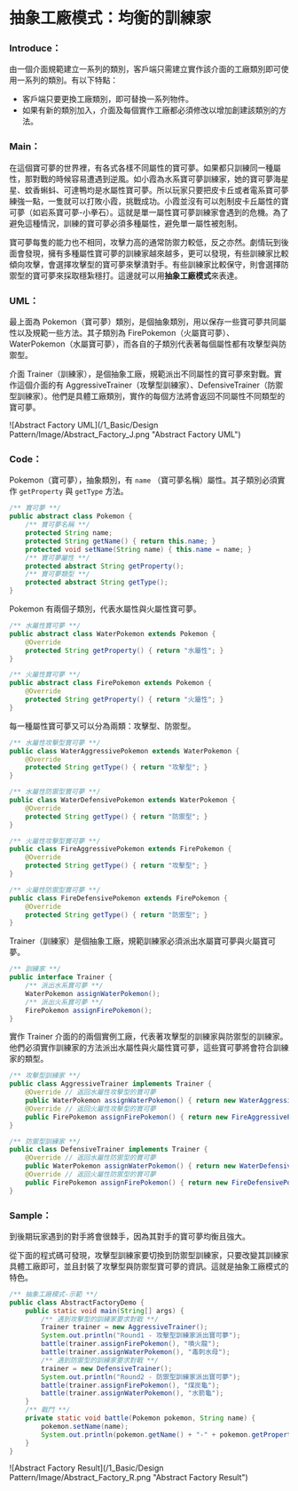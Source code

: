 # 抽象工廠模式：均衡的訓練家

### Introduce：
由一個介面規範建立一系列的類別，客戶端只需建立實作該介面的工廠類別即可使用一系列的類別。有以下特點：

* 客戶端只要更換工廠類別，即可替換一系列物件。
* 如果有新的類別加入，介面及每個實作工廠都必須修改以增加創建該類別的方法。

### Main：
在這個寶可夢的世界裡，有各式各樣不同屬性的寶可夢。如果都只訓練同一種屬性，那對戰的時候容易遭遇到逆風。如小霞為水系寶可夢訓練家，她的寶可夢海星星、蚊香蝌蚪、可達鴨均是水屬性寶可夢。所以玩家只要把皮卡丘或者電系寶可夢練強一點，一隻就可以打敗小霞，挑戰成功。小霞並沒有可以剋制皮卡丘屬性的寶可夢（如岩系寶可夢-小拳石）。這就是單一屬性寶可夢訓練家會遇到的危機。為了避免這種情況，訓練的寶可夢必須多種屬性，避免單一屬性被剋制。

寶可夢每隻的能力也不相同，攻擊力高的通常防禦力較低，反之亦然。劇情玩到後面會發現，擁有多種屬性寶可夢的訓練家越來越多，更可以發現，有些訓練家比較傾向攻擊，會選擇攻擊型的寶可夢來擊潰對手。有些訓練家比較保守，則會選擇防禦型的寶可夢來採取穩紮穩打。這邊就可以用**抽象工廠模式**來表達。

### UML：

最上面為 Pokemon（寶可夢）類別，是個抽象類別，用以保存一些寶可夢共同屬性以及規範一些方法。其子類別為 FirePokemon（火屬寶可夢）、WaterPokemon（水屬寶可夢），而各自的子類別代表著每個屬性都有攻擊型與防禦型。

介面 Trainer（訓練家），是個抽象工廠，規範派出不同屬性的寶可夢來對戰。實作這個介面的有 AggressiveTrainer（攻擊型訓練家）、DefensiveTrainer（防禦型訓練家）。他們是具體工廠類別，實作的每個方法將會返回不同屬性不同類型的寶可夢。

![Abstract Factory UML](/1_Basic/Design Pattern/Image/Abstract_Factory_J.png "Abstract Factory UML")

### Code：

Pokemon（寶可夢），抽象類別，有 `name` （寶可夢名稱）屬性。其子類別必須實作 `getProperty` 與 `getType` 方法。
```Java
/** 寶可夢 **/
public abstract class Pokemon {
    /** 寶可夢名稱 **/
    protected String name;
    protected String getName() { return this.name; }
    protected void setName(String name) { this.name = name; }
    /** 寶可夢屬性 **/
    protected abstract String getProperty();
    /** 寶可夢類型 **/
    protected abstract String getType();
}
```

Pokemon 有兩個子類別，代表水屬性與火屬性寶可夢。
```Java
/** 水屬性寶可夢 **/
public abstract class WaterPokemon extends Pokemon {
    @Override
    protected String getProperty() { return "水屬性"; }
}
```
```Java
/** 火屬性寶可夢 **/
public abstract class FirePokemon extends Pokemon {
    @Override
    protected String getProperty() { return "火屬性"; }
}
```

每一種屬性寶可夢又可以分為兩類：攻擊型、防禦型。
```Java
/** 水屬性攻擊型寶可夢 **/
public class WaterAggressivePokemon extends WaterPokemon {
    @Override
    protected String getType() { return "攻擊型"; }
}
```
```Java
/** 水屬性防禦型寶可夢 **/
public class WaterDefensivePokemon extends WaterPokemon {
    @Override
    protected String getType() { return "防禦型"; }
}
```
```Java
/** 火屬性攻擊型寶可夢 **/
public class FireAggressivePokemon extends FirePokemon {
    @Override
    protected String getType() { return "攻擊型"; }
}
```
```Java
/** 火屬性防禦型寶可夢 **/
public class FireDefensivePokemon extends FirePokemon {
    @Override
    protected String getType() { return "防禦型"; }
}
```

Trainer（訓練家）是個抽象工廠，規範訓練家必須派出水屬寶可夢與火屬寶可夢。

```Java
/** 訓練家 **/
public interface Trainer {
    /** 派出水系寶可夢 **/
    WaterPokemon assignWaterPokemon();
    /** 派出火系寶可夢 **/
    FirePokemon assignFirePokemon();
}
```

實作 Trainer 介面的的兩個實例工廠，代表著攻擊型的訓練家與防禦型的訓練家。他們必須實作訓練家的方法派出水屬性與火屬性寶可夢，這些寶可夢將會符合訓練家的類型。

```Java
/** 攻擊型訓練家 **/
public class AggressiveTrainer implements Trainer {
    @Override // 返回水屬性攻擊型的寶可夢
    public WaterPokemon assignWaterPokemon() { return new WaterAggressivePokemon(); }
    @Override // 返回火屬性攻擊型的寶可夢
    public FirePokemon assignFirePokemon() { return new FireAggressivePokemon(); }
}
```
```Java
/** 防禦型訓練家 **/
public class DefensiveTrainer implements Trainer {
    @Override // 返回水屬性防禦型的寶可夢
    public WaterPokemon assignWaterPokemon() { return new WaterDefensivePokemon(); }
    @Override // 返回火屬性防禦型的寶可夢
    public FirePokemon assignFirePokemon() { return new FireDefensivePokemon(); }
}
```

### Sample：
到後期玩家遇到的對手將會很棘手，因為其對手的寶可夢均衡且強大。

從下面的程式碼可發現，攻擊型訓練家要切換到防禦型訓練家，只要改變其訓練家具體工廠即可，並且封裝了攻擊型與防禦型寶可夢的資訊。這就是抽象工廠模式的特色。

```Java
/** 抽象工廠模式-示範 **/
public class AbstractFactoryDemo {
    public static void main(String[] args) {
        /** 遇到攻擊型的訓練家要求對戰 **/
        Trainer trainer = new AggressiveTrainer();
        System.out.println("Round1 - 攻擊型訓練家派出寶可夢");
        battle(trainer.assignFirePokemon(), "噴火龍");
        battle(trainer.assignWaterPokemon(), "毒刺水母");
        /** 遇到防禦型的訓練家要求對戰 **/
        trainer = new DefensiveTrainer();
        System.out.println("Round2 - 防禦型訓練家派出寶可夢");
        battle(trainer.assignFirePokemon(), "煤炭龜");
        battle(trainer.assignWaterPokemon(), "水箭龜");
    }
    /** 戰鬥 **/
    private static void battle(Pokemon pokemon, String name) {
        pokemon.setName(name);
        System.out.println(pokemon.getName() + "-" + pokemon.getProperty() + pokemon.getType());
    }
}
```
![Abstract Factory Result](/1_Basic/Design Pattern/Image/Abstract_Factory_R.png "Abstract Factory Result")
